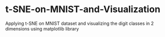 # t-SNE-on-MNIST-and-Visualization
Applying t-SNE on MNIST dataset and visualizing the digit classes in 2 dimensions using matplotlib library
